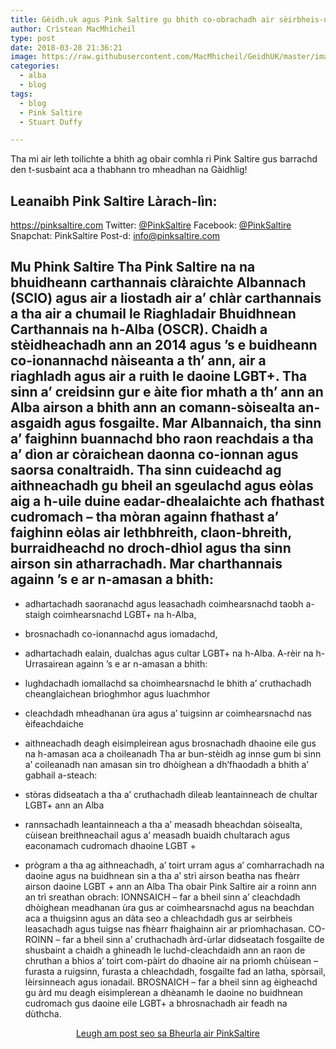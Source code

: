 ```yaml
---
title: Gèidh.uk agus Pink Saltire gu bhith co-obrachadh air sèirbheis-naidheachd LGBT do Ghàidheil
author: Crìstean MacMhìcheil
type: post
date: 2018-03-28 21:36:21
image: https://raw.githubusercontent.com/MacMhicheil/GeidhUK/master/images/.jpg
categories:
  - alba
  - blog
tags:
  - blog
  - Pink Saltire
  - Stuart Duffy

---
```

 Tha mi air leth toilichte a bhith ag obair comhla ri Pink Saltire gus barrachd den t-susbaint aca a thabhann tro mheadhan na Gàidhlig!

 <!--more-->

## Leanaibh Pink Saltire Làrach-lìn: 

<https://pinksaltire.com> Twitter: [@PinkSaltire][1] Facebook: [@PinkSaltire][2] Snapchat: PinkSaltire Post-d: <info@pinksaltire.com>

## Mu Phink Saltire Tha Pink Saltire na na bhuidheann carthannais clàraichte Albannach (SCIO) agus air a liostadh air a&#8217; chlàr carthannais a tha air a chumail le Riaghladair Bhuidhnean Carthannais na h-Alba (OSCR). Chaidh a stèidheachadh ann an 2014 agus &#8217;s e buidheann co-ionannachd nàiseanta a th&#8217; ann, air a riaghladh agus air a ruith le daoine LGBT+. Tha sinn a&#8217; creidsinn gur e àite fìor mhath a th&#8217; ann an Alba airson a bhith ann an comann-sòisealta an-asgaidh agus fosgailte. Mar Albannaich, tha sinn a&#8217; faighinn buannachd bho raon reachdais a tha a&#8217; dìon ar còraichean daonna co-ionnan agus saorsa conaltraidh. Tha sinn cuideachd ag aithneachadh gu bheil an sgeulachd agus eòlas aig a h-uile duine eadar-dhealaichte ach fhathast cudromach &#8211; tha mòran againn fhathast a&#8217; faighinn eòlas air lethbhreith, claon-bhreith, burraidheachd no droch-dhìol agus tha sinn airson sin atharrachadh. Mar charthannais againn &#8217;s e ar n-amasan a bhith:

  * adhartachadh saoranachd agus leasachadh coimhearsnachd taobh a-staigh coimhearsnachd LGBT+ na h-Alba,
  * brosnachadh co-ionannachd agus iomadachd,
  * adhartachadh ealain, dualchas agus cultar LGBT+ na h-Alba. A-rèir na h-Urrasairean againn &#8217;s e ar n-amasan a bhith:

  * lughdachadh iomallachd sa choimhearsnachd le bhith a&#8217; cruthachadh cheanglaichean brìoghmhor agus luachmhor
  * cleachdadh mheadhanan ùra agus a&#8217; tuigsinn ar coimhearsnachd nas èifeachdaiche
  * aithneachadh deagh eisimpleirean agus brosnachadh dhaoine eile gus na h-amasan aca a choileanadh Tha ar bun-stèidh ag innse gum bi sinn a&#8217; coileanadh nan amasan sin tro dhòighean a dh&#8217;fhaodadh a bhith a&#8217; gabhail a-steach:

  * stòras didseatach a tha a&#8217; cruthachadh dìleab leantainneach de chultar LGBT+ ann an Alba
  * rannsachadh leantainneach a tha a&#8217; measadh bheachdan sòisealta, cùisean breithneachail agus a&#8217; measadh buaidh chultarach agus eaconamach cudromach dhaoine LGBT +
  * prògram a tha ag aithneachadh, a&#8217; toirt urram agus a&#8217; comharrachadh na daoine agus na buidhnean sin a tha a&#8217; strì airson beatha nas fheàrr airson daoine LGBT + ann an Alba Tha obair Pink Saltire air a roinn ann an trì sreathan obrach: IONNSAICH &#8211; far a bheil sinn a&#8217; cleachdadh dhòighean meadhanan ùra gus ar coimhearsnachd agus na beachdan aca a thuigsinn agus an dàta seo a chleachdadh gus ar seirbheis leasachadh agus tuigse nas fhèarr fhaighainn air ar prìomhachasan. CO-ROINN &#8211; far a bheil sinn a&#8217; cruthachadh àrd-ùrlar didseatach fosgailte de shusbaint a chaidh a ghineadh le luchd-cleachdaidh ann an raon de chruthan a bhios a&#8217; toirt com-pàirt do dhaoine air na prìomh chùisean &#8211; furasta a ruigsinn, furasta a chleachdadh, fosgailte fad an latha, spòrsail, lèirsinneach agus ionadail. BROSNAICH &#8211; far a bheil sinn ag èigheachd gu àrd mu deagh eisimplerean a dhèanamh le daoine no buidhnean cudromach gus daoine eile LGBT+ a bhrosnachadh air feadh na dùthcha.

<p style="text-align: center;">
  <a class="btn btn-info" title="Read this post in English over at Pink Saltire" role="button" href="https://pinksaltire.com/about/">Leugh am post seo sa Bheurla air PinkSaltire</a>
</p>

 [1]: https://twitter.com/PinkSaltire
 [2]: https://www.facebook.com/pinksaltire/
